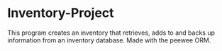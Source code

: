 # Inventory-Project
This program creates an inventory that retrieves, adds to and backs up information from an inventory database. Made with the peewee ORM. 
